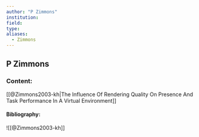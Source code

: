 ```yaml
---
author: "P Zimmons"
institution:
field:
type:
aliases:
  - Zimmons
---
```


## P Zimmons

### Content:
[[@Zimmons2003-kh|The Influence Of Rendering Quality On Presence And Task Performance In A Virtual Environment]]

#### Bibliography:

![[@Zimmons2003-kh]]